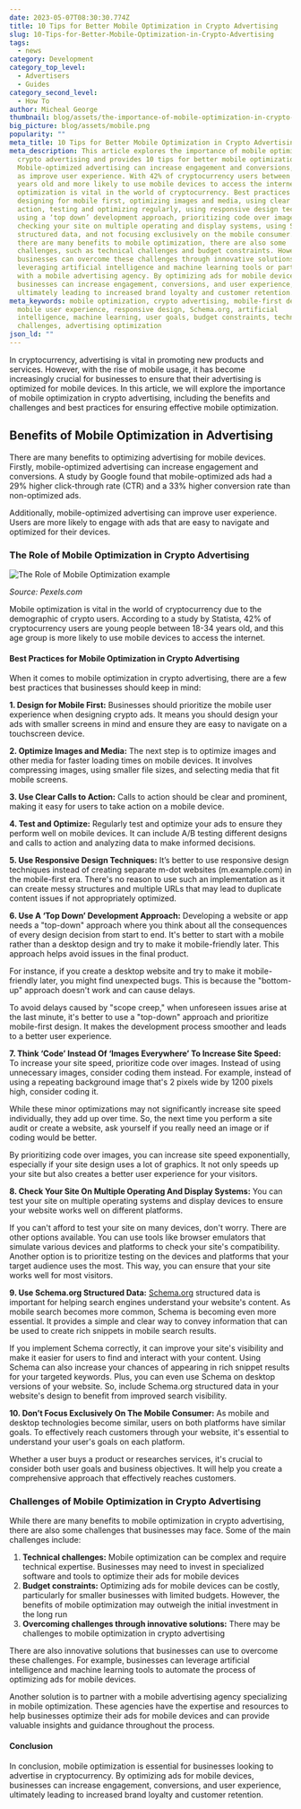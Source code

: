 ```yaml
---
date: 2023-05-07T08:30:30.774Z
title: 10 Tips for Better Mobile Optimization in Crypto Advertising
slug: 10-Tips-for-Better-Mobile-Optimization-in-Crypto-Advertising
tags:
  - news
category: Development
category_top_level:
  - Advertisers
  - Guides
category_second_level:
  - How To
author: Micheal George
thumbnail: blog/assets/the-importance-of-mobile-optimization-in-crypto-advertising.png
big_picture: blog/assets/mobile.png
popularity: ""
meta_title: 10 Tips for Better Mobile Optimization in Crypto Advertising
meta_description: This article explores the importance of mobile optimization in
  crypto advertising and provides 10 tips for better mobile optimization.
  Mobile-optimized advertising can increase engagement and conversions, as well
  as improve user experience. With 42% of cryptocurrency users between 18-34
  years old and more likely to use mobile devices to access the internet, mobile
  optimization is vital in the world of cryptocurrency. Best practices include
  designing for mobile first, optimizing images and media, using clear calls to
  action, testing and optimizing regularly, using responsive design techniques,
  using a ‘top down’ development approach, prioritizing code over images,
  checking your site on multiple operating and display systems, using Schema.org
  structured data, and not focusing exclusively on the mobile consumer.  While
  there are many benefits to mobile optimization, there are also some
  challenges, such as technical challenges and budget constraints. However,
  businesses can overcome these challenges through innovative solutions such as
  leveraging artificial intelligence and machine learning tools or partnering
  with a mobile advertising agency. By optimizing ads for mobile devices,
  businesses can increase engagement, conversions, and user experience,
  ultimately leading to increased brand loyalty and customer retention.
meta_keywords: mobile optimization, crypto advertising, mobile-first design,
  mobile user experience, responsive design, Schema.org, artificial
  intelligence, machine learning, user goals, budget constraints, technical
  challenges, advertising optimization
json_ld: ""
---
```

In cryptocurrency, advertising is vital in promoting new products and services. However, with the rise of mobile usage, it has become increasingly crucial for businesses to ensure that their advertising is optimized for mobile devices. In this article, we will explore the importance of mobile optimization in crypto advertising, including the benefits and challenges and best practices for ensuring effective mobile optimization.

## Benefits of Mobile Optimization in Advertising

There are many benefits to optimizing advertising for mobile devices. Firstly, mobile-optimized advertising can increase engagement and conversions. A study by Google found that mobile-optimized ads had a 29% higher click-through rate (CTR) and a 33% higher conversion rate than non-optimized ads.

Additionally, mobile-optimized advertising can improve user experience. Users are more likely to engage with ads that are easy to navigate and optimized for their devices.

### The Role of Mobile Optimization in Crypto Advertising

![The Role of Mobile Optimization example](blog/assets/pexels-andrea-piacquadio-920382.jpg "The Role of Mobile Optimization example")

*Source: Pexels.com*

Mobile optimization is vital in the world of cryptocurrency due to the demographic of crypto users. According to a study by Statista, 42% of cryptocurrency users are young people between 18-34 years old, and this age group is more likely to use mobile devices to access the internet.

#### **Best Practices for Mobile Optimization in Crypto Advertising**

When it comes to mobile optimization in crypto advertising, there are a few best practices that businesses should keep in mind:

**1. Design for Mobile First:** Businesses should prioritize the mobile user experience when designing crypto ads. It means you should design your ads with smaller screens in mind and ensure they are easy to navigate on a touchscreen device.

**2. Optimize Images and Media:** The next step is to optimize images and other media for faster loading times on mobile devices. It involves compressing images, using smaller file sizes, and selecting media that fit mobile screens.

**3. Use Clear Calls to Action:** Calls to action should be clear and prominent, making it easy for users to take action on a mobile device.

**4. Test and Optimize:** Regularly test and optimize your ads to ensure they perform well on mobile devices. It can include A/B testing different designs and calls to action and analyzing data to make informed decisions.

**5. Use Responsive Design Techniques:** It’s better to use responsive design techniques instead of creating separate m-dot websites (m.example.com) in the mobile-first era. There's no reason to use such an implementation as it can create messy structures and multiple URLs that may lead to duplicate content issues if not appropriately optimized. 

**6. Use A ‘Top Down’ Development Approach:** Developing a website or app needs a "top-down" approach where you think about all the consequences of every design decision from start to end. It's better to start with a mobile rather than a desktop design and try to make it mobile-friendly later. This approach helps avoid issues in the final product.

For instance, if you create a desktop website and try to make it mobile-friendly later, you might find unexpected bugs. This is because the "bottom-up" approach doesn't work and can cause delays.

To avoid delays caused by "scope creep," when unforeseen issues arise at the last minute, it's better to use a "top-down" approach and prioritize mobile-first design. It makes the development process smoother and leads to a better user experience.

**7. Think ‘Code’ Instead Of ‘Images Everywhere’ To Increase Site Speed:** To increase your site speed, prioritize code over images. Instead of using unnecessary images, consider coding them instead. For example, instead of using a repeating background image that's 2 pixels wide by 1200 pixels high, consider coding it.

While these minor optimizations may not significantly increase site speed individually, they add up over time. So, the next time you perform a site audit or create a website, ask yourself if you really need an image or if coding would be better.

By prioritizing code over images, you can increase site speed exponentially, especially if your site design uses a lot of graphics. It not only speeds up your site but also creates a better user experience for your visitors.

**8. Check Your Site On Multiple Operating And Display Systems:** You can test your site on multiple operating systems and display devices to ensure your website works well on different platforms.

If you can't afford to test your site on many devices, don't worry. There are other options available. You can use tools like browser emulators that simulate various devices and platforms to check your site's compatibility. Another option is to prioritize testing on the devices and platforms that your target audience uses the most. This way, you can ensure that your site works well for most visitors.

**9. Use Schema.org Structured Data:** [Schema.org](https://schema.org/) structured data is important for helping search engines understand your website's content. As mobile search becomes more common, Schema is becoming even more essential. It provides a simple and clear way to convey information that can be used to create rich snippets in mobile search results.

If you implement Schema correctly, it can improve your site's visibility and make it easier for users to find and interact with your content. Using Schema can also increase your chances of appearing in rich snippet results for your targeted keywords. Plus, you can even use Schema on desktop versions of your website. So, include Schema.org structured data in your website's design to benefit from improved search visibility.

**10. Don’t Focus Exclusively On The Mobile Consumer:** As mobile and desktop technologies become similar, users on both platforms have similar goals. To effectively reach customers through your website, it's essential to understand your user's goals on each platform.

Whether a user buys a product or researches services, it's crucial to consider both user goals and business objectives. It will help you create a comprehensive approach that effectively reaches customers.

### Challenges of Mobile Optimization in Crypto Advertising

While there are many benefits to mobile optimization in crypto advertising, there are also some challenges that businesses may face. Some of the main challenges include:

1. **Technical challenges:** Mobile optimization can be complex and require technical expertise. Businesses may need to invest in specialized software and tools to optimize their ads for mobile devices
2. **Budget constraints:** Optimizing ads for mobile devices can be costly, particularly for smaller businesses with limited budgets. However, the benefits of mobile optimization may outweigh the initial investment in the long run
3. **Overcoming challenges through innovative solutions:** There may be challenges to mobile optimization in crypto advertising

There are also innovative solutions that businesses can use to overcome these challenges. For example, businesses can leverage artificial intelligence and machine learning tools to automate the process of optimizing ads for mobile devices. 

Another solution is to partner with a mobile advertising agency specializing in mobile optimization. These agencies have the expertise and resources to help businesses optimize their ads for mobile devices and can provide valuable insights and guidance throughout the process.

#### Conclusion

In conclusion, mobile optimization is essential for businesses looking to advertise in cryptocurrency. By optimizing ads for mobile devices, businesses can increase engagement, conversions, and user experience, ultimately leading to increased brand loyalty and customer retention.